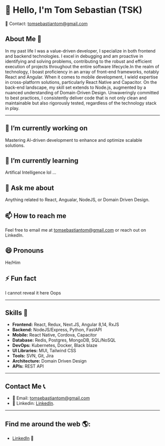 # 👋 Hello, I'm Tom Sebastian (TSK)

📧 Contact: [tomsebastiantom@gmail.com](mailto:tomsebastiantom@gmail.com)

## About Me 🌟

In my past life I was a value-driven developer, I specialize in both frontend and backend technologies. I excel in debugging and am proactive in identifying and solving problems, contributing to the robust and efficient execution of projects throughout the entire software lifecycle.In the realm of technology, I boast proficiency in an array of front-end frameworks, notably React and Angular. When it comes to mobile development, I wield expertise in cross-platform solutions, particularly React Native and Capacitor. On the back-end landscape, my skill set extends to Node.js, augmented by a nuanced understanding of Domain-Driven Design. Unwaveringly committed to best practices, I consistently deliver code that is not only clean and maintainable but also rigorously tested, regardless of the technology stack in play.


---

## 🔭 I’m currently working on

Mastering AI-driven development to enhance and optimize scalable solutions.


## 🌱 I’m currently learning 

Artifical Intelligence   lol ...

## 💬 Ask me about

Anything related to React, Angualar, NodeJS, or Domain Driven Design.

## 📫 How to reach me

Feel free to email me at [tomsebastiantom@gmail.com](mailto:tomsebastiantom@gmail.com) or reach out on LinkedIn.

## 😄 Pronouns

He/Him

## ⚡ Fun fact

I cannot reveal it here Oops

---

## Skills 💼

- **Frontend:** React, Redux, Next.JS, Angular 8,14, RxJS
- **Backend:** NodeJS/Express, Python, FastAPI
- **Mobile:** React Native, Cordova, Capacitor
- **Database:** Redis, Postgres, MongoDB, SQL/NoSQL
- **DevOps:** Kubernetes, Docker, Black blaze
- **UI Libraries:** MUI, Tailwind CSS
- **Tools:** SVN, Git, Jira
- **Architecture:** Domain Driven Design
- **APIs:** REST API

---

## Contact Me 📞

- 📧 Email: [tomsebastiantom@gmail.com](mailto:tomsebastiantom@gmail.com)
- 💼 Linkedin: [LinkedIn](https://www.linkedin.com/in/tom-sebastian-tom/).

---

## Find me around the web 🌎:

- [LinkedIn](https://www.linkedin.com/in/tom-sebastian-tom/) 👔

